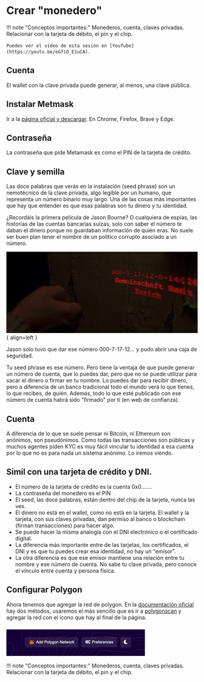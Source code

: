 # Crear "monedero"

!!! note "Conceptos importantes:"
    Monederos, cuenta, claves privadas. Relacionar con la tarjeta de débito, el pin y el chip.
    
    Puedes ver el vídeo de esta sesión en [YouTube](https://youtu.be/eGfiO_E1uCA).

## Cuenta

El wallet con la clave privada puede generar, al menos, una clave pública.  

## Instalar Metmask

Ir a la [página oficial y descargar](https://metamask.io/). En Chrome, Firefox, Brave y Edge.

## Contraseña

La contraseña que pide Metamask es como el PIN de la tarjeta de crédito.

## Clave y semilla

Las doce palabras que verás en la instalación (seed phrase) son un nemotécnico de la clave privada, algo legible 
por un humano, que representa un número binario muy largo. Una de las cosas más importantes que hay que entender es 
que esas palabras son tu dinero y tu identidad.

¿Recordáis la primera película de Jason Bourne? O cualquiera de espías, las historias de las cuentas bancarias 
suizas, solo con saber el número te daban el dinero porque no guardaban información de quién eras. No suele ser buen 
plan tener el nombre de un político corrupto asociado a un número.

![](Jason.png){ align=left }

Jason solo tuvo que dar ese número 000-7-17-12... y pudo abrir una caja de seguridad.

Tu seed phrase es ese número. Pero tiene la ventaja de que puede generar un número de cuenta, que lo puedes dar, pero 
que no se puede utilizar para sacar el dinero o firmar en tu nombre. Lo puedes dar para recibir dinero, pero a 
diferencia de un banco tradicional todo el mundo verá lo que tienes, lo que recibes, de quién. Además, todo lo que 
esté publicado con ese número de cuenta habrá sido "firmado" por tí (en web de confianza).

## Cuenta

A diferencia de lo que se suele pensar ni Bitcoin, ni Ethereum son anónimos, son pseudónimos. Como todas las 
transacciones son públicas y muchos agentes piden KYC es muy fácil vincular tu identidad a esa cuenta por lo que no 
es para nada un sistema anónimo. Lo iremos viendo.

## Simil con una tarjeta de crédito y DNI.

- El número de la tarjeta de crédito es la cuenta 0x0.......
- La contraseña del monedero es el PIN
- El seed, las doce palabras, están dentro del chip de la tarjeta, nunca las ves.
- El dinero no está en el wallet, como no está en la tarjeta. El wallet y la tarjeta, con sus claves privadas, dan 
  permiso al banco o blockchain (firman transacciones) para hacer algo. 
- Se puede hacer la misma analogía con el DNI electrónico o el certificado digital.
- La diferencia más importante entre de las tarjetas, los certificados, el DNI y es que tu puedes crear esa 
  identidad, no hay un "emisor".
- La otra diferencia es que ese emisor mantiene una relación entre tu nombre y ese número de cuenta. No sabe tu 
  clave privada, pero conoce el vínculo entre cuenta y persona física.

## Configurar Polygon

Ahora tenemos que agregar la red de polygon. En la [documentación oficial](https://docs.polygon.technology/docs/develop/metamask/config-polygon-on-metamask/) hay dos métodos, usaremos el más sencillo 
que es ir a [polygonscan](https://polygonscan.com/) y agregar la red con el ícono que hay al final de la página.

![img.png](polygon_network.png)

!!! note "Conceptos importantes:"
    Monederos, cuenta, claves privadas. Relacionar con la tarjeta de débito, el pin y el chip.

